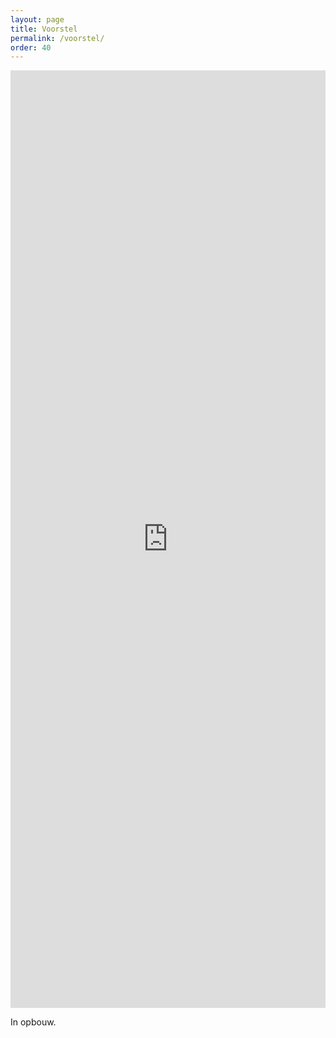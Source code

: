 ```yaml
---
layout: page
title: Voorstel
permalink: /voorstel/
order: 40
---
```


<iframe name='iframe1' id="iframe1" frameborder="0" border="0" cellspacing="0" style="border-style: none;width: 100%; height: 1500px;" scrolling="no"  src="http://rubenverborgh.github.io/InnoversityChallenge/"></iframe>

In opbouw.

